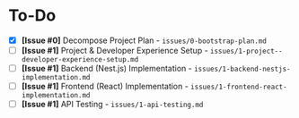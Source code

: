 # To-Do

- [x] **[Issue #0]** Decompose Project Plan - `issues/0-bootstrap-plan.md`
- [ ] **[Issue #1]** Project & Developer Experience Setup - `issues/1-project--developer-experience-setup.md`
- [ ] **[Issue #1]** Backend (Nest.js) Implementation - `issues/1-backend-nestjs-implementation.md`
- [ ] **[Issue #1]** Frontend (React) Implementation - `issues/1-frontend-react-implementation.md`
- [ ] **[Issue #1]** API Testing - `issues/1-api-testing.md`
